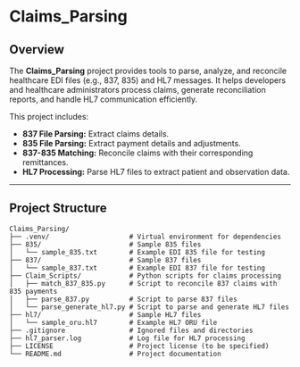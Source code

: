 # **Claims_Parsing**

## **Overview**
The **Claims_Parsing** project provides tools to parse, analyze, and reconcile healthcare EDI files (e.g., 837, 835) and HL7 messages. It helps developers and healthcare administrators process claims, generate reconciliation reports, and handle HL7 communication efficiently.

This project includes:
- **837 File Parsing:** Extract claims details.
- **835 File Parsing:** Extract payment details and adjustments.
- **837-835 Matching:** Reconcile claims with their corresponding remittances.
- **HL7 Processing:** Parse HL7 files to extract patient and observation data.

---

## **Project Structure**
```plaintext
Claims_Parsing/
├── .venv/                    # Virtual environment for dependencies
├── 835/                      # Sample 835 files
│   └── sample_835.txt        # Example EDI 835 file for testing
├── 837/                      # Sample 837 files
│   └── sample_837.txt        # Example EDI 837 file for testing
├── Claim_Scripts/            # Python scripts for claims processing
│   ├── match_837_835.py      # Script to reconcile 837 claims with 835 payments
│   ├── parse_837.py          # Script to parse 837 files
│   └── parse_generate_hl7.py # Script to parse and generate HL7 files
├── hl7/                      # Sample HL7 files
│   └── sample_oru.hl7        # Example HL7 ORU file
├── .gitignore                # Ignored files and directories
├── hl7_parser.log            # Log file for HL7 processing
├── LICENSE                   # Project license (to be specified)
└── README.md                 # Project documentation


